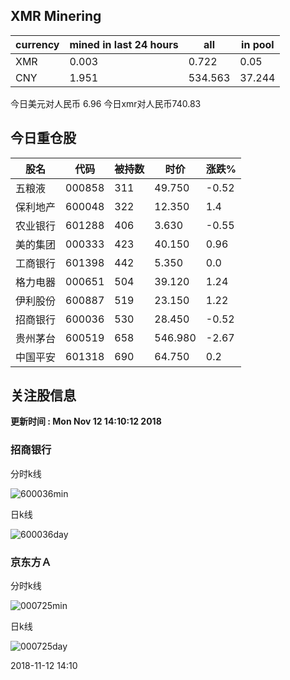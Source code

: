 ## XMR Minering

|currency|mined in last 24 hours|all|in pool|
|---|---|---|---|
|XMR|0.003|0.722|0.05|
|CNY|1.951|534.563|37.244|

今日美元对人民币 6.96	今日xmr对人民币740.83


## 今日重仓股 

|股名|代码|被持数|时价|涨跌%|
|---|---|---|---|---|
|五粮液|000858|311|49.750|-0.52|
|保利地产|600048|322|12.350|1.4|
|农业银行|601288|406|3.630|-0.55|
|美的集团|000333|423|40.150|0.96|
|工商银行|601398|442|5.350|0.0|
|格力电器|000651|504|39.120|1.24|
|伊利股份|600887|519|23.150|1.22|
|招商银行|600036|530|28.450|-0.52|
|贵州茅台|600519|658|546.980|-2.67|
|中国平安|601318|690|64.750|0.2|

## 关注股信息
**更新时间 : Mon Nov 12 14:10:12 2018**
### 招商银行 
分时k线

![600036min](http://image.sinajs.cn/newchart/min/n/sh600036.gif)

日k线

![600036day](http://image.sinajs.cn/newchart/daily/n/sh600036.gif)

### 京东方Ａ 
分时k线

![000725min](http://image.sinajs.cn/newchart/min/n/sz000725.gif)

日k线

![000725day](http://image.sinajs.cn/newchart/daily/n/sz000725.gif)

2018-11-12 14:10